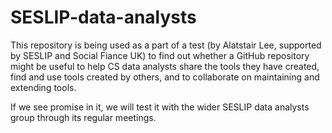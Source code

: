 # SESLIP-data-analysts

This repository is being used as a part of a test (by Alatstair Lee, supported by SESLIP and Social Fiance UK) to find out whether a GitHub repository might be useful to help CS data analysts share the tools they have created, find and use tools created by others, and to collaborate on maintaining and extending tools.

If we see promise in it, we will test it with the wider SESLIP data analysts group through its regular meetings.
